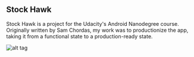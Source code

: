 ## Stock Hawk

Stock Hawk is a project for the Udacity's Android Nanodegree course. Originally written by Sam Chordas, my work was to productionize the app, taking it from a functional state to a production-ready state.

![alt tag](http://encashhub.com/github/Stock_Hawk_1.png)